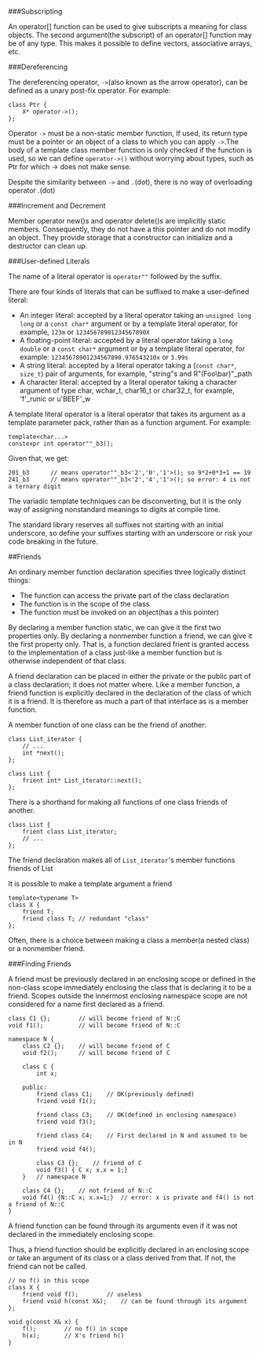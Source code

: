 ###Subscripting

An operator[] function can be used to give subscripts a meaning for class objects. The second argument(the subscript) of an operator[] function may be of any type. This makes it possible to define vectors, associative arrays, etc.

###Dereferencing

The dereferencing operator, `->`(also known as the arrow operator), can be defined as a unary post-fix operator. For example:

	class Ptr {
		X* operator->();
	};

Operator `->` must be a non-static member function, If used, its return type must be a pointer or an object of a class to which you can apply `->`.The body of a template class member function is only checked if the function is used, so we can define `operator->()` without worrying about types, such as Ptr<int> for which -> does not make sense.

Despite the similarity between `->` and `.`(dot), there is no way of overloading operator .(dot)

###Increment and Decrement

Member operator new()s and operator delete()s are implicitly static members. Consequently, they do not have a this pointer and do not modify an object. They provide storage that a constructor can initialize and a destructor can clean up.

###User-defined Literals

The name of a literal operator is `operator""` followed by the suffix.

There are four kinds of literals that can be suffixed to make a user-defined literal:

*	An integer literal: accepted by a literal operator taking an `unsigned long long` or a `const char*` argument or by a template literal operator, for example, `123m` or `12345678901234567890X`
*	A floating-point literal: accepted by a literal operator taking a `long double` or a `const char*` argument or by a template literal operator, for example: `12345678901234567890.976543210x` or `3.99s`
*	A string literal: accepted by a literal operator taking a (`const char*`, `size_t`) pair of arguments, for example, "string"s and R"(Foo\bar)"_path
*	A character literal: accepted by a literal operator taking a character argument of type char, wchar_t, char16_t or char32_t, for example, 'f'_runic or u'BEEF'_w

A template literal operator is a literal operator that takes its argument as a template parameter pack, rather than as a function argument. For example:

	template<char...>
	constexpr int operator""_b3();

Given that, we get:

	201_b3		// means operator""_b3<'2','0','1'>(); so 9*2+0*3+1 == 19
	241_b3		// means operator""_b3<'2','4','1'>(); so error: 4 is not a ternary digit

The variadic template techniques can be disconverting, but it is the only way of assigning nonstandard meanings to digits at compile time.

The standard library reserves all suffixes not starting with an initial underscore, so define your suffixes starting with an underscore or risk your code breaking in the future.

##Friends

An ordinary member function declaration specifies three logically distinct things:

*	The function can access the private part of the class declaration
*	The function is in the scope of the class
*	The function must be invoked on an object(has a this pointer)

By declaring a member function static, we can give it the first two properties only. By declaring a nonmember function a friend, we can give it the first property only. That is, a function declared frient is granted access to the implementation of a class just-like a member function but is otherwise independent of that class.

A friend declaration can be placed in either the private or the public part of a class declaration; it does not matter where. Like a member function, a friend function is explicitly declared in the declaration of the class of which it is a friend. It is therefore as much a part of that interface as is a member function.

A member function of one class can be the friend of another:

	class List_iterator {
		// ...
		int *next();
	};

	class List {
		frient int* List_iterator::next();
	};

There is a shorthand for making all functions of one class friends of another.

	class List {
		frient class List_iterator;
		// ...
	};

The friend declaration makes all of `List_iterator`'s member functions friends of List

It is possible to make a template argument a friend

	template<typename T>
	class X {
		friend T;
		friend class T;	// redundant "class"
	};

Often, there is a choice between making a class a member(a nested class) or a nonmember friend.

###Finding Friends

A friend must be previously declared in an enclosing scope or defined in the non-class scope immediately enclosing the class that is declaring it to be a friend. Scopes outside the innermost enclosing namespace scope are not considered for a name first declared as a friend.

	class C1 {};		// will become friend of N::C
	void f1();			// will become friend of N::C

	namespace N {
		class C2 {};	// will become friend of C
		void f2();		// will become friend of C

		class C {
			int x;

		public:
			friend class C1;	// OK(previously defined)
			friend void f1();

			friend class C3;	// OK(defined in enclosing namespace)
			friend void f3();

			friend class C4;	// First declared in N and assumed to be in N
			friend void f4();

			class C3 {};	// friend of C
			void f3() { C x; x.x = 1;}
		}	// namespace N

		class C4 {};	// not friend of N::C
		void f4() {N::C x; x.x=1;}	// error: x is private and f4() is not a friend of N::C
	}

A friend function can be found through its arguments even if it was not declared in the immediately enclosing scope.

Thus, a friend function should be explicitly declared in an enclosing scope or take an argument of its class or a class derived from that. If not, the friend can not be called.

	// no f() in this scope
	class X {
		friend void f();		// useless
		friend void h(const X&);	// can be found through its argument
	};

	void g(const X& x) {
		f();		// no f() in scope
		h(x);		// X's friend h()
	}


